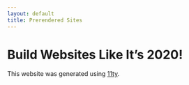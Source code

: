 ```yaml
---
layout: default
title: Prerendered Sites
---
```


# Build Websites Like It’s 2020!

This website was generated using [11ty](https://11ty.dev).

